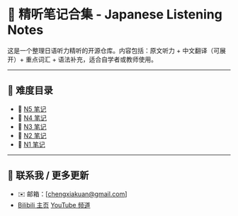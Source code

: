 # 📝 精听笔记合集 - Japanese Listening Notes

这是一个整理日语听力精听的开源仓库。内容包括：原文听力 + 中文翻译（可展开）+ 重点词汇 + 语法补充，适合自学者或教师使用。

---

## 📂 难度目录

- 🔰 [N5 笔记](./N5)
- 🐣 [N4 笔记](./N4)
- 📘 [N3 笔记](./N3)
- 📗 [N2 笔记](./N2)
- 🧠 [N1 笔记](./N1)

---

## 📢 联系我 / 更多更新

- ✉️ 邮箱：[chengxiakuan@gmail.com]
- [Bilibili 主页](https://space.bilibili.com/393573154?spm_id_from=333.1007.0.0)
[YouTube 频道](https://www.youtube.com/@JapaneseListeningRoom)